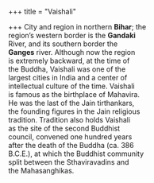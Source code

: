 +++
title = "Vaishali"

+++
City and region in northern **Bihar**; the  
region’s western border is the **Gandaki**  
River, and its southern border the  
**Ganges** river. Although now the region  
is extremely backward, at the time of  
the Buddha, Vaishali was one of the  
largest cities in India and a center of  
intellectual culture of the time. Vaishali  
is famous as the birthplace of Mahavira.  
He was the last of the Jain tirthankars,  
the founding figures in the Jain religious  
tradition. Tradition also holds Vaishali  
as the site of the second Buddhist  
council, convened one hundred years  
after the death of the Buddha (ca. 386  
B.C.E.), at which the Buddhist community  
split between the Sthaviravadins and  
the Mahasanghikas.